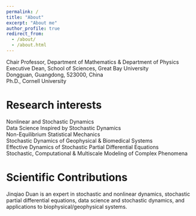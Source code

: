 ```yaml
---
permalink: /
title: "About"
excerpt: "About me"
author_profile: true
redirect_from: 
  - /about/
  - /about.html
---
```

Chair Professor, Department of Mathematics & Department of Physics <br />
Executive Dean, School of Sciences, Great Bay University  <br />
Dongguan, Guangdong, 523000, China <br />
Ph.D., Cornell University <br />

Research interests
======
Nonlinear and Stochastic Dynamics <br />
Data Science Inspired by Stochastic Dynamics <br />
Non-Equilibrium Statistical Mechanics <br />
Stochastic Dynamics of Geophysical & Biomedical Systems <br />
Effective Dynamics of Stochastic Partial Differential Equations <br />
Stochastic, Computational & Multiscale Modeling of Complex Phenomena <br />

Scientific Contributions
======
Jinqiao Duan is an expert in stochastic and nonlinear dynamics, stochastic partial differential equations,  data science and stochastic dynamics, and applications to biophysical/geophysical systems.
